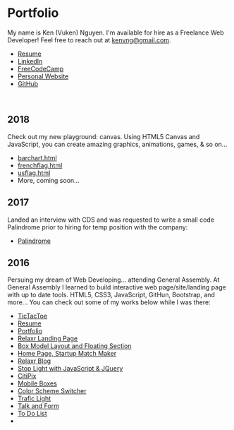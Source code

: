 # Portfolio
My name is Ken (Vuken) Nguyen.  I'm available for hire as a Freelance Web Developer! Feel free to reach out at kenvng@gmail.com.
<ul>
  <li><a href="https://github.com/kenvng/Portfolio/blob/master/Ken%20Nguyen%20Resume%202018.pdf">Resume</a></li>
  <li><a href="https://www.linkedin.com/in/ken-nguyen-2029078b">LinkedIn</a></li>
  <li><a href="http://www.freecodecamp.com/kenvng">FreeCodeCamp</a></li>
  <li><a href="http://vukendiesel.com">Personal Website</a></li>
  <li><a href="https://github.com/kenvng?tab=repositories">GitHub</a></li>
</ul>

<br/>

<h2>2018</h2>
Check out my new playground: canvas.  Using HTML5 Canvas and JavaScript, you can create amazing graphics, animations, games, & so on...
<ul>
  <li><a href="https://github.com/kenvng/Portfolio/blob/master/2018/Canvas%20Deep%20Dive/barchart.html">barchart.html</a></li>
  <li><a href="https://github.com/kenvng/Portfolio/blob/master/2018/Canvas%20Deep%20Dive/frenchflag.html">frenchflag.html</a></li>
  <li><a href="https://github.com/kenvng/Portfolio/blob/master/2018/Canvas%20Deep%20Dive/barchart.html">usflag.html</a></li>
  <li><a href=""></a>More, coming soon...</li>
</ul>
  
  
<h2>2017</h2>
Landed an interview with CDS and was requested to write a small code Palindrome prior to hiring for temp position with the company:
<ul>
  <li><a href="https://github.com/kenvng/Palindrome">Palindrome</a></li>
</ul>


<h2>2016</h2>
Persuing my dream of Web Developing... attending General Assembly.  At General Assembly I learned to build interactive web page/site/landing page with up to date tools. HTML5, CSS3, JavaScript, GitHun, Bootstrap, and more...
You can check out some of my works below while I was there:
<ul>
  <li><a href="http://kenvng.github.io/TicTacToe">TicTacToe</a></li>
  <li><a href="https://github.com/kenvng/Portfolio/tree/master/2016/FEWD-BOS-GA/homework_01">Resume</a></li>
  <li><a href="https://github.com/kenvng/Portfolio/tree/master/2016/FEWD-BOS-GA/homework_02">Portfolio</a></li>
  <li><a href="https://github.com/kenvng/Portfolio/tree/master/2016/FEWD-BOS-GA/homework_03">Relaxr Landing Page</a></li>
  <li><a href="https://github.com/kenvng/Portfolio/tree/master/2016/FEWD-BOS-GA/homework_04">Box Model Layout and Floating Section</a></li>
  <li><a href="https://github.com/kenvng/Portfolio/tree/master/2016/FEWD-BOS-GA/homework_05">Home Page, Startup Match Maker</a></li>
  <li><a href="https://github.com/kenvng/Portfolio/tree/master/2016/FEWD-BOS-GA/homework_06">Relaxr Blog</a></li>
  <li><a href="https://github.com/kenvng/Portfolio/tree/master/2016/FEWD-BOS-GA/homework_07">Stop Light with JavaScript & JQuery</a></li>
  <li><a href="https://github.com/kenvng/Portfolio/tree/master/2016/FEWD-BOS-GA/homework_08">CitiPix</a></li>
  <li><a href="https://github.com/kenvng/Portfolio/tree/master/2016/FEWD-BOS-GA/homework_09">Mobile Boxes</a></li>
  <li><a href="https://github.com/kenvng/Portfolio/tree/master/2016/FEWD-BOS-GA/homework_10">Color Scheme Switcher</a></li>
  <li><a href="https://github.com/kenvng/Portfolio/tree/master/2016/FEWD-BOS-GA/homework_11">Trafic Light</a></li>
  <li><a href="https://github.com/kenvng/Portfolio/tree/master/2016/FEWD-BOS-GA/homework_12">Talk and Form</a></li>
  <li><a href="https://github.com/kenvng/Portfolio/tree/master/2016/FEWD-BOS-GA/homework_13">To Do List</a></li>
  <li><a href="https://github.com/kenvng/Portfolio/tree/master/2016/FEWD-BOS-GA/final_assignment"></a></li>
 </ul>
